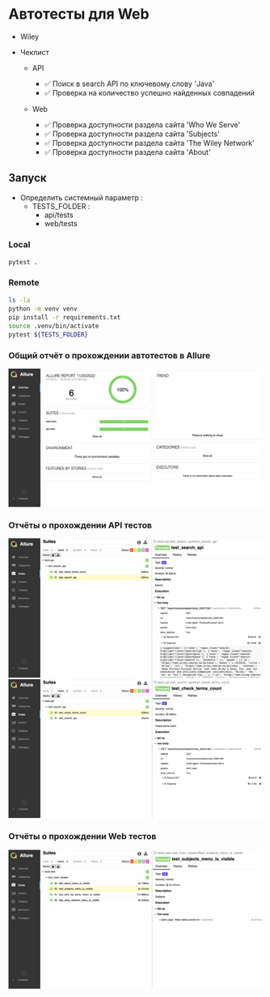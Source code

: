 # Автотесты для Web 

*  Wiley


* Чеклист
  * API
    * ✅ Поиск в search API по ключевому слову 'Java'
    * ✅ Проверка на количество успешно найденных совпадений
  
  * Web
    * ✅ Проверка доступности раздела сайта 'Who We Serve'
    * ✅ Проверка доступности раздела сайта 'Subjects'
    * ✅ Проверка доступности раздела сайта 'The Wiley Network'
    * ✅ Проверка доступности раздела сайта 'About'

## Запуск
*  Определить системный параметр :
    - TESTS_FOLDER :
      - api/tests
      - web/tests


### Local
```
pytest .
```

### Remote
```bash
ls -la
python -m venv venv
pip install -r requirements.txt
source .venv/bin/activate
pytest ${TESTS_FOLDER}
```

### Общий отчёт о прохождении автотестов в Allure
<img src="resources/img/allure-general.jpg" alt="Allure-Report" border="0">

### Отчёты о прохождении API тестов 
<img src="resources/img/search.jpg" alt="Allure-Report" border="0">
<img src="resources/img/terms.jpg" alt="Allure-Report" border="0">

### Отчёты о прохождении Web тестов 
<img src="resources/img/subjects.jpg" alt="Allure-Report" border="0">